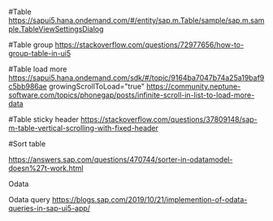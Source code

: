 #Table
https://sapui5.hana.ondemand.com/#/entity/sap.m.Table/sample/sap.m.sample.TableViewSettingsDialog

#Table group
https://stackoverflow.com/questions/72977656/how-to-group-table-in-ui5

#Table load more
https://sapui5.hana.ondemand.com/sdk/#/topic/9164ba7047b74a25a19baf9c5bb986ae
growingScrollToLoad="true"
https://community.neptune-software.com/topics/phonegap/posts/infinite-scroll-in-list-to-load-more-data

#Table sticky header
https://stackoverflow.com/questions/37809148/sap-m-table-vertical-scrolling-with-fixed-header

#Sort table

https://answers.sap.com/questions/470744/sorter-in-odatamodel-doesn%27t-work.html

Odata

Odata query
https://blogs.sap.com/2019/10/21/implemention-of-odata-queries-in-sap-ui5-app/
